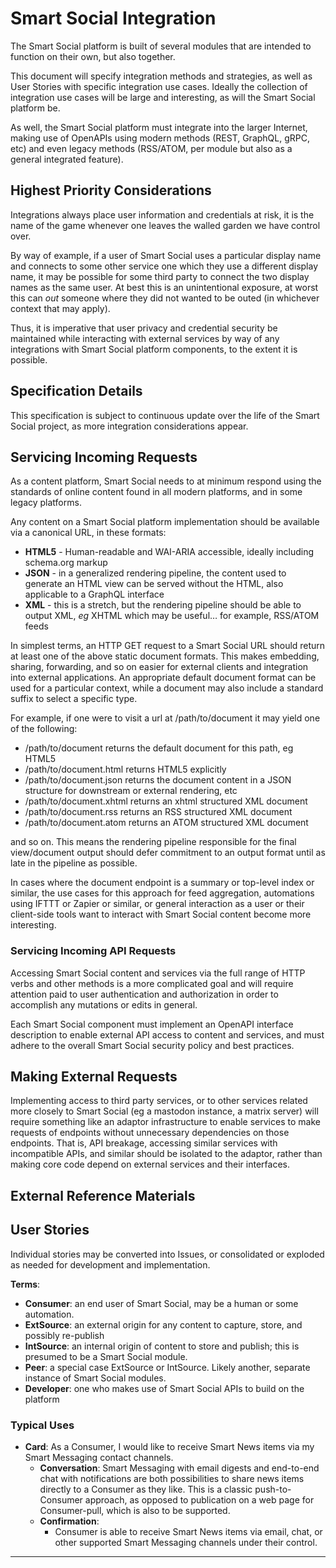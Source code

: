 <!--
 Copyright (C) 2022 Innovate for Vegas Foundation
 
 This file is part of ov-smart-social.
 
 ov-smart-social is free software: you can redistribute it and/or modify
 it under the terms of the GNU General Public License as published by
 the Free Software Foundation, either version 3 of the License, or
 (at your option) any later version.
 
 ov-smart-social is distributed in the hope that it will be useful,
 but WITHOUT ANY WARRANTY; without even the implied warranty of
 MERCHANTABILITY or FITNESS FOR A PARTICULAR PURPOSE.  See the
 GNU General Public License for more details.
 
 You should have received a copy of the GNU General Public License
 along with ov-smart-social.  If not, see <http://www.gnu.org/licenses/>.
-->

# Smart Social Integration

The Smart Social platform is built of several modules that are intended to function on their own, but also together.

This document will specify integration methods and strategies, as well as User Stories with specific integration use cases. Ideally the collection of integration use cases will be large and interesting, as will the Smart Social platform be.

As well, the Smart Social platform must integrate into the larger Internet, making use of OpenAPIs using modern methods (REST, GraphQL, gRPC, etc) and even legacy methods (RSS/ATOM, per module but also as a general integrated feature).

## Highest Priority Considerations

Integrations always place user information and credentials at risk, it is the name of the game whenever one leaves the walled garden we have control over.

By way of example, if a user of Smart Social uses a particular display name and connects to some other service one which they use a different display name, it may be possible for some third party to connect the two display names as the same user. At best this is an unintentional exposure, at worst this can *out* someone where they did not wanted to be outed (in whichever context that may apply).

Thus, it is imperative that user privacy and credential security be maintained while interacting with external services by way of any integrations with Smart Social platform components, to the extent it is possible.

## Specification Details

This specification is subject to continuous update over the life of the Smart Social project, as more integration considerations appear.

## Servicing Incoming Requests

As a content platform, Smart Social needs to at minimum respond using the standards of online content found in all modern platforms, and in some legacy platforms.

Any content on a Smart Social platform implementation should be available via a canonical URL, in these formats:

- **HTML5** - Human-readable and WAI-ARIA accessible, ideally including schema.org markup
- **JSON** - in a generalized rendering pipeline, the content used to generate an HTML view can be served without the HTML, also applicable to a GraphQL interface
- **XML** - this is a stretch, but the rendering pipeline should be able to output XML, *eg* XHTML which may be useful… for example, RSS/ATOM feeds

In simplest terms, an HTTP GET request to a Smart Social URL should return at least one of the above static document formats. This makes embedding, sharing, forwarding, and so on easier for external clients and integration into external applications. An appropriate default document format can be used for a particular context, while a document may also include a standard suffix to select a specific type.

For example, if one were to visit a url at /path/to/document it may yield one of the following:

- /path/to/document returns the default document for this path, eg HTML5
- /path/to/document.html returns HTML5 explicitly
- /path/to/document.json returns the document content in a JSON structure for downstream or external rendering, etc
- /path/to/document.xhtml returns an xhtml structured XML document
- /path/to/document.rss returns an RSS structured XML document
- /path/to/document.atom returns an ATOM structured XML document

and so on. This means the rendering pipeline responsible for the final view/document output should defer commitment to an output format until as late in the pipeline as possible.

In cases where the document endpoint is a summary or top-level index or similar, the use cases for this approach for feed aggregation, automations using IFTTT or Zapier or similar, or general interaction as a user or their client-side tools want to interact with Smart Social content become more interesting.

### Servicing Incoming API Requests

Accessing Smart Social content and services via the full range of HTTP verbs and other methods is a more complicated goal and will require attention paid to user authentication and authorization in order to accomplish any mutations or edits in general.

Each Smart Social component must implement an OpenAPI interface description to enable external API access to content and services, and must adhere to the overall Smart Social security policy and best practices.

## Making External Requests

Implementing access to third party services, or to other services related more closely to Smart Social (eg a mastodon instance, a matrix server) will require something like an adaptor infrastructure to enable services to make requests of endpoints without unnecessary dependencies on those endpoints. That is, API breakage, accessing similar services with incompatible APIs, and similar should be isolated to the adaptor, rather than making core code depend on external services and their interfaces.

## External Reference Materials

## User Stories

Individual stories may be converted into Issues, or consolidated or exploded as needed for development and implementation.

**Terms**:

- **Consumer**: an end user of Smart Social, may be a human or some automation.
- **ExtSource**: an external origin for any content to capture, store, and possibly re-publish
- **IntSource**: an internal origin of content to store and publish; this is presumed to be a Smart Social module.
- **Peer**: a special case ExtSource or IntSource. Likely another, separate instance of Smart Social modules.
- **Developer**: one who makes use of Smart Social APIs to build on the platform

### Typical Uses

- **Card**: As a Consumer, I would like to receive Smart News items via my Smart Messaging contact channels.
  - **Conversation**: Smart Messaging with email digests and end-to-end chat with notifications are both possibilities to share news items directly to a Consumer as they like. This is a classic push-to-Consumer approach, as opposed to publication on a web page for Consumer-pull, which is also to be supported.
  - **Confirmation**:
    - Consumer is able to receive Smart News items via email, chat, or other supported Smart Messaging channels under their control.

---
